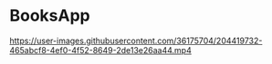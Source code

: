 # BooksApp


https://user-images.githubusercontent.com/36175704/204419732-465abcf8-4ef0-4f52-8649-2de13e26aa44.mp4

